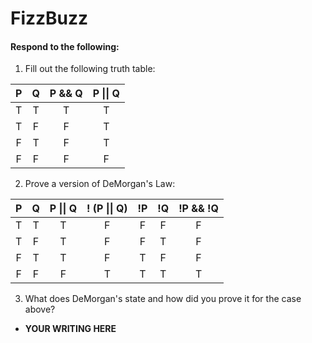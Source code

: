 # FizzBuzz
#### Respond to the following:

1. Fill out the following truth table:

| P  | Q  | P && Q | P \|\| Q |
|:--:|:--:|:------:|:--------:|
| T  | T  |    T   |    T     |
| T  | F  |    F   |    T     |
| F  | T  |    F   |    T     |
| F  | F  |    F   |    F     |


2. Prove a version of DeMorgan's Law:

| P  | Q  | P \|\| Q | ! (P \|\| Q) | !P | !Q | !P && !Q |
|:--:|:--:|:--------:|:------------:|:--:|:--:|:--------:|
| T  | T  |    T     |       F      |  F |  F |     F    |
| T  | F  |    T     |       F      |  F |  T |     F    |
| F  | T  |    T     |       F      |  T |  F |     F    |
| F  | F  |    F     |       T      |  T |  T |     T    |

3. What does DeMorgan's state and how did you prove it for the case above?
  * **YOUR WRITING HERE**
